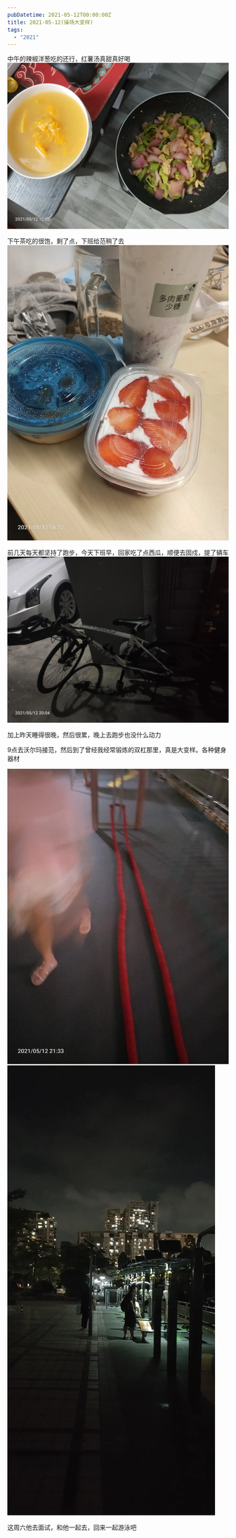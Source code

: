 ```yaml
---
pubDatetime: 2021-05-12T00:00:00Z
title: 2021-05-12(操场大变样)
tags:
  - "2021"
---
```


中午的辣椒洋葱吃的还行，红薯汤真甜真好喝
![](../../img/6904315-415cfe0bcd776009.jpg)

下午茶吃的很饱，剩了点，下班给范稍了去
![](../../img/6904315-7a09b7c495b19924.jpg)

前几天每天都坚持了跑步，今天下班早，回家吃了点西瓜，顺便去固戍，提了辆车
![](../../img/6904315-6db78d55a011c2a8.jpg)

加上昨天睡得很晚，然后很累，晚上去跑步也没什么动力

9点去沃尔玛接范，然后到了曾经我经常锻炼的双杠那里，真是大变样。各种健身器材

![](../../img/6904315-f6275d98df186a3e.jpg)
![](../../img/6904315-5e603377aa013bf7.jpg)

这周六他去面试，和他一起去，回来一起游泳吧

